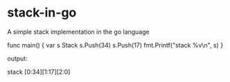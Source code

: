 # stack-in-go
A simple stack implementation in the go language

func main() {
    var s Stack
    s.Push(34)
    s.Push(17)
    fmt.Printf("stack %v\n", s)
}

output:

stack [0:34][1:17][2:0]
